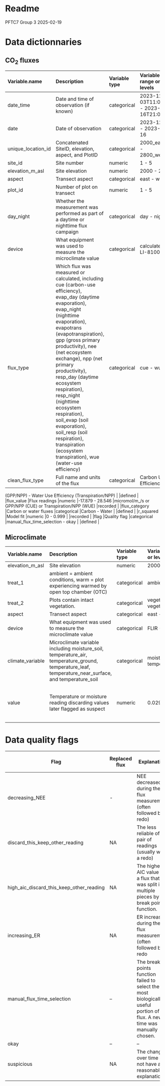 Readme
================
PFTC7 Group 3
2025-02-19

# Data dictionnaries

## CO<sub>2</sub> fluxes

| Variable.name | Description | Variable type | Variable range or levels | Units | How.measured |
|:---|:---|:---|:---|:---|:---|
| date_time | Date and time of observation (if known) | categorical | 2023-12-03T11:08:28Z - 2023-12-16T21:00:27Z | yyyy-mm-dd hh:mm:ss | defined |
| date | Date of observation | categorical | 2023-12-03 - 2023-12-16 | yyyy-mm-dd | defined |
| unique_location_id | Concatenated SiteID, elevation, aspect, and PlotID | categorical | 2000_east_1 - 2800_west_5 |  | defined |
| site_id | Site number | numeric | 1 - 5 |  | defined |
| elevation_m_asl | Site elevation | numeric | 2000 - 2800 | m asl | defined |
| aspect | Transect aspect | categorical | east - west |  | defined |
| plot_id | Number of plot on transect | numeric | 1 - 5 |  | defined |
| day_night | Whether the measurement was performed as part of a daytime or nighttime flux campaign | categorical | day - night |  | defined |
| device | What equipment was used to measure the microclimate value | categorical | calculated - LI-8100 |  | defined |
| flux_type | Which flux was measured or calculated, including cue (carbon-use efficiency), evap_day (daytime evaporation), evap_night (nighttime evaporation), evapotrans (evapotranspiration), gpp (gross primary productivity), nee (net ecosystem exchange), npp (net primary productivity), resp_day (daytime ecosystem respiration), resp_night (nighttime ecosystem respiration), soil_evap (soil evaporation), soil_resp (soil respiration), transpiration (ecosystem transpiration), wue (water-use efficiency) | categorical | cue - wue |  | defined |
| clean_flux_type | Full name and units of the flux | categorical | Carbon Use Efficiency |  |  |

(GPP/NPP) - Water Use Efficiency (Transpiration/NPP) \| \|defined \|
\|flux_value \|Flux readings \|numeric \|-17.879 - 28.546
\|micromol/m\_/s or GPP/NPP (CUE) or Transpiration/NPP (WUE) \|recorded
\| \|flux_category \|Carbon or water fluxes \|categorical \|Carbon -
Water \| \|defined \| \|r_squared \|Model fit \|numeric \|0 - 0.999 \|
\|recorded \| \|flag \|Quality flag \|categorical
\|manual_flux_time_selection - okay \| \|defined \|

## Microclimate

| Variable.name | Description | Variable type | Variable range or levels | Units | How.measured |
|:---|:---|:---|:---|:---|:---|
| elevation_m_asl | Site elevation | numeric | 2000 - 3000 | m asl | defined |
| treat_1 | ambient = ambient conditions, warm = plot experiencing warmed by open top chamber (OTC) | categorical | ambient - warm |  | defined |
| treat_2 | Plots contain intact vegetation. | categorical | vegetation - vegetation |  | defined |
| aspect | Transect aspect | categorical | east - west |  | defined |
| device | What equipment was used to measure the microclimate value | categorical | FLIR - Tomst |  | defined |
| climate_variable | Microclimate variable including moisture_soil, temperature_air, temperature_ground, temperature_leaf, temperature_near_surface, and temperature_soil | categorical | moisture_soil - temperature_soil |  | defined |
| value | Temperature or moisture reading discarding values later flagged as suspect | numeric | 0.029 - 72.944 | degrees C, (m3 water \_ m_3 soil) \_ 100 | recorded |

# Data quality flags

| Flag | Replaced flux | Explanation | Recommended action | \# of CO2/H2O fluxes |
|----|----|----|----|----|
| decreasing_NEE | \- | NEE decreased during the flux measurement (often followed by a redo) | keep | 4/0 |
| discard_this_keep_other_reading | NA | The less reliable of a pair of readings (usually with a redo) | discard | 6/22 |
| high_aic_discard_this_keep_other_reading | NA | The higher AIC value of a flux that was split into multiple pieces by the break points function. | discard | 16/4 |
| increasing_ER | NA | ER increased during the flux measurement (often followed by a redo | discard | 2/0 |
| manual_flux_time_selection | – | The break points function failed to select the most biologically useful portion of the flux. A new time was manually chosen. | keep | 6/34 |
| okay | – | – | keep | 140/114 |
| suspicious | NA | The changes over time do not have a reasonable explanation. | discard | 1/4 |
